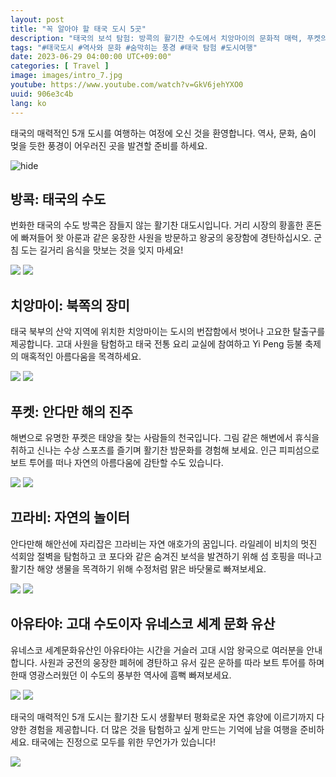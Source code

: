 ```yaml
---
layout: post
title: "꼭 알아야 할 태국 도시 5곳"
description: "태국의 보석 탐험: 방콕의 활기찬 수도에서 치앙마이의 문화적 매력, 푸켓의 멋진 해변, 끄라비의 경이로운 자연, 아유타야의 역사적 매력까지."
tags: "#태국도시 #역사와 문화 #숨막히는 풍경 #태국 탐험 #도시여행"
date: 2023-06-29 04:00:00 UTC+09:00"
categories: [ Travel ]
image: images/intro_7.jpg
youtube: https://www.youtube.com/watch?v=GkV6jehYXO0
uuid: 906e3c4b
lang: ko
---
```


태국의 매력적인 5개 도시를 여행하는 여정에 오신 것을 환영합니다. 역사, 문화, 숨이 멎을 듯한 풍경이 어우러진 곳을 발견할 준비를 하세요.

![hide](images/intro_7.jpg)


## 방콕: 태국의 수도
번화한 태국의 수도 방콕은 잠들지 않는 활기찬 대도시입니다. 거리 시장의 황홀한 혼돈에 빠져들어 왓 아룬과 같은 웅장한 사원을 방문하고 왕궁의 웅장함에 경탄하십시오. 군침 도는 길거리 음식을 맛보는 것을 잊지 마세요!

![](images/main1_1.jpg)
![](images/main1_2.jpg)


## 치앙마이: 북쪽의 장미
태국 북부의 산악 지역에 위치한 치앙마이는 도시의 번잡함에서 벗어나 고요한 탈출구를 제공합니다. 고대 사원을 탐험하고 태국 전통 요리 교실에 참여하고 Yi Peng 등불 축제의 매혹적인 아름다움을 목격하세요.

![](images/main2_1.jpg)
![](images/main2_4.png)


## 푸켓: 안다만 해의 진주
해변으로 유명한 푸켓은 태양을 찾는 사람들의 천국입니다. 그림 같은 해변에서 휴식을 취하고 신나는 수상 스포츠를 즐기며 활기찬 밤문화를 경험해 보세요. 인근 피피섬으로 보트 투어를 떠나 자연의 아름다움에 감탄할 수도 있습니다.

![](images/main3_1.jpg)
![](images/main3_2.jpg)


## 끄라비: 자연의 놀이터
안다만해 해안선에 자리잡은 끄라비는 자연 애호가의 꿈입니다. 라일레이 비치의 멋진 석회암 절벽을 탐험하고 코 포다와 같은 숨겨진 보석을 발견하기 위해 섬 호핑을 떠나고 활기찬 해양 생물을 목격하기 위해 수정처럼 맑은 바닷물로 빠져보세요.

![](images/main4_6.jpg)
![](images/main4_7.jpg)


## 아유타야: 고대 수도이자 유네스코 세계 문화 유산
유네스코 세계문화유산인 아유타야는 시간을 거슬러 고대 시암 왕국으로 여러분을 안내합니다. 사원과 궁전의 웅장한 폐허에 경탄하고 유서 깊은 운하를 따라 보트 투어를 하며 한때 영광스러웠던 이 수도의 풍부한 역사에 흠뻑 빠져보세요.

![](images/main5_1.jpeg)
![](images/main5_2.jpg)




태국의 매력적인 5개 도시는 활기찬 도시 생활부터 평화로운 자연 휴양에 이르기까지 다양한 경험을 제공합니다. 더 많은 것을 탐험하고 싶게 만드는 기억에 남을 여행을 준비하세요. 태국에는 진정으로 모두를 위한 무언가가 있습니다!

![](images/intro_8.jpg)
